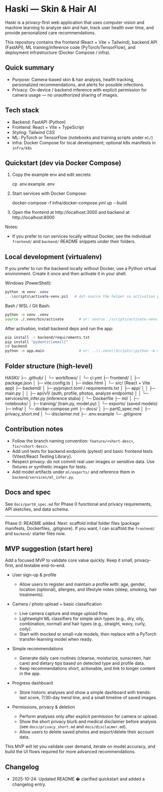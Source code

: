 # Haski — Skin & Hair AI

Haski is a privacy-first web application that uses computer vision and machine learning to analyze skin and hair, track user health over time, and provide personalized care recommendations.

This repository contains the frontend (React + Vite + Tailwind), backend API (FastAPI), ML training/inference code (PyTorch/TensorFlow), and deployment infrastructure (Docker Compose / infra).

## Quick summary

- Purpose: Camera-based skin & hair analysis, health tracking, personalized recommendations, and alerts for possible infections.
- Privacy: On-device / backend inference with explicit permission for camera usage — no unauthorized sharing of images.

## Tech stack

- Backend: FastAPI (Python)
- Frontend: React + Vite + TypeScript
- Styling: Tailwind CSS
- ML: PyTorch or TensorFlow (notebooks and training scripts under `ml/`)
- Infra: Docker Compose for local development; optional k8s manifests in `infra/k8s`

## Quickstart (dev via Docker Compose)

1. Copy the example env and edit secrets:

   cp .env.example .env

2. Start services with Docker Compose:

   docker-compose -f infra/docker-compose.yml up --build

3. Open the frontend at http://localhost:3000 and backend at http://localhost:8000

Notes:

- If you prefer to run services locally without Docker, see the individual `frontend/` and `backend/` README snippets under their folders.

## Local development (virtualenv)

If you prefer to run the backend locally without Docker, use a Python virtual environment. Create it once and then activate it in your shell.

Windows (PowerShell):

```powershell
python -m venv .venv
. .\scripts\activate-venv.ps1   # dot-source the helper so activation persists in this session
```

Bash / WSL / Git Bash:

```bash
python -m venv .venv
source ./.venv/bin/activate       # or: source ./scripts/activate-venv.sh
```

After activation, install backend deps and run the app:

```bash
pip install -r backend/requirements.txt
pip install "pydantic[email]"
cd backend
python -m app.main                # or: ..\\.venv\\Scripts\\python -m uvicorn app.main:app --reload
```


## Folder structure (high-level)

HASKI/
├─ .github/
│ └─ workflows/
│ └─ ci.yml
├─ frontend/
│ ├─ package.json
│ ├─ vite.config.ts
│ ├─ index.html
│ └─ src/ (React + Vite app)
├─ backend/
│ ├─ pyproject.toml / requirements.txt
│ ├─ app/
│ │ ├─ main.py
│ │ ├─ api/v1/ (auth, profile, photos, analyze endpoints)
│ │ └─ services/ml_infer.py (inference stubs)
│ └─ Dockerfile
├─ ml/
│ ├─ notebooks/
│ ├─ training/ (train.py, model.py)
│ └─ exports/ (saved models)
├─ infra/
│ └─ docker-compose.yml
├─ docs/
│ ├─ part0_spec.md
│ ├─ privacy_short.md
│ └─ disclaimer.md
├─ .env.example
└─ .gitignore

## Contribution notes

- Follow the branch naming convention: `feature/<short-desc>`, `fix/<short-desc>`.
- Add unit tests for backend endpoints (pytest) and basic frontend tests (Vitest/React Testing Library).
- Respect privacy: do not commit real user images or sensitive data. Use fixtures or synthetic images for tests.
- Add model artifacts under `ml/exports/` and reference them in `backend/services/ml_infer.py`.

## Docs and spec

See `docs/part0_spec.md` for Phase 0 functional and privacy requirements, API sketches, and data schema.

---

Phase 0: README added. Next: scaffold initial folder files (package manifests, Dockerfiles, .gitignore). If you want, I can scaffold the `frontend/` and `backend/` starter files now.

## MVP suggestion (start here)

Add a focused MVP to validate core value quickly. Keep it small, privacy-first, and testable end-to-end.

- User sign-up & profile

  - Allow users to register and maintain a profile with: age, gender, location (optional), allergies, and lifestyle notes (sleep, smoking, hair treatments).

- Camera / photo upload + basic classification

  - Live camera capture and image upload flow.
  - Lightweight ML classifiers for simple skin types (e.g., dry, oily, combination, normal) and hair types (e.g., straight, wavy, curly, coily).
  - Start with mocked or small-rule models, then replace with a PyTorch transfer-learning model when ready.

- Simple recommendations

  - Generate daily care routines (cleanse, moisturize, sunscreen, hair care) and dietary tips based on detected type and profile data.
  - Keep recommendations short, actionable, and link to longer content in the app.

- Progress dashboard

  - Store historic analyses and show a simple dashboard with trends: last score, 7/30-day trend line, and a small timeline of saved images.

- Permissions, privacy & deletion
  - Perform analyses only after explicit permission for camera or upload.
  - Show the short privacy blurb and medical disclaimer before analysis (see `docs/privacy_short.md` and `docs/disclaimer.md`).
  - Allow users to delete saved photos and export/delete their account data.

This MVP will let you validate user demand, iterate on model accuracy, and build the UI flows required for more advanced recommendations.
## Changelog

- 2025-10-24: Updated README � clarified quickstart and added a changelog entry.
